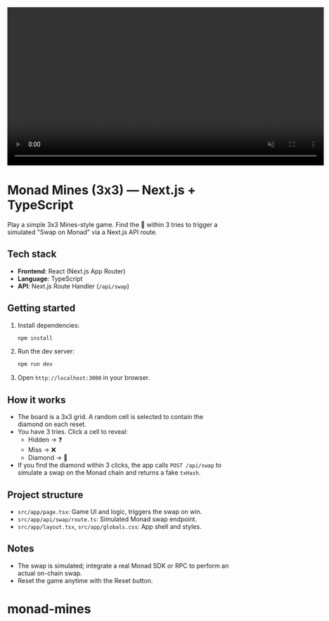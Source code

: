 <video src="./public/demo.mov" controls muted playsinline loop width="720">
  Your browser does not support the video tag.
</video>

Monad Mines (3x3) — Next.js + TypeScript
=================================================

Play a simple 3x3 Mines-style game. Find the 💎 within 3 tries to trigger a simulated "Swap on Monad" via a Next.js API route.

Tech stack
---------------------------------
- **Frontend**: React (Next.js App Router)
- **Language**: TypeScript
- **API**: Next.js Route Handler (`/api/swap`)

Getting started
---------------------------------
1. Install dependencies:

   ```bash
   npm install
   ```

2. Run the dev server:

   ```bash
   npm run dev
   ```

3. Open `http://localhost:3000` in your browser.

How it works
---------------------------------
- The board is a 3x3 grid. A random cell is selected to contain the diamond on each reset.
- You have 3 tries. Click a cell to reveal:
  - Hidden → ❓
  - Miss → ❌
  - Diamond → 💎
- If you find the diamond within 3 clicks, the app calls `POST /api/swap` to simulate a swap on the Monad chain and returns a fake `txHash`.

Project structure
---------------------------------
- `src/app/page.tsx`: Game UI and logic, triggers the swap on win.
- `src/app/api/swap/route.ts`: Simulated Monad swap endpoint.
- `src/app/layout.tsx`, `src/app/globals.css`: App shell and styles.

Notes
---------------------------------
- The swap is simulated; integrate a real Monad SDK or RPC to perform an actual on-chain swap.
- Reset the game anytime with the Reset button.
# monad-mines
